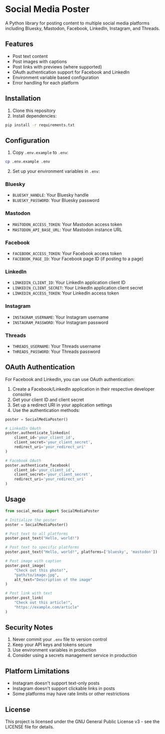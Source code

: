 # Social Media Poster

A Python library for posting content to multiple social media platforms including Bluesky, Mastodon, Facebook, LinkedIn, Instagram, and Threads.

## Features

- Post text content
- Post images with captions
- Post links with previews (where supported)
- OAuth authentication support for Facebook and LinkedIn
- Environment variable based configuration
- Error handling for each platform

## Installation

1. Clone this repository
2. Install dependencies:
```bash
pip install -r requirements.txt
```

## Configuration

1. Copy `.env.example` to `.env`:
```bash
cp .env.example .env
```

2. Set up your environment variables in `.env`:

### Bluesky
- `BLUESKY_HANDLE`: Your Bluesky handle
- `BLUESKY_PASSWORD`: Your Bluesky password

### Mastodon
- `MASTODON_ACCESS_TOKEN`: Your Mastodon access token
- `MASTODON_API_BASE_URL`: Your Mastodon instance URL

### Facebook
- `FACEBOOK_ACCESS_TOKEN`: Your Facebook access token
- `FACEBOOK_PAGE_ID`: Your Facebook page ID (if posting to a page)

### LinkedIn
- `LINKEDIN_CLIENT_ID`: Your LinkedIn application client ID
- `LINKEDIN_CLIENT_SECRET`: Your LinkedIn application client secret
- `LINKEDIN_ACCESS_TOKEN`: Your LinkedIn access token

### Instagram
- `INSTAGRAM_USERNAME`: Your Instagram username
- `INSTAGRAM_PASSWORD`: Your Instagram password

### Threads
- `THREADS_USERNAME`: Your Threads username
- `THREADS_PASSWORD`: Your Threads password

## OAuth Authentication

For Facebook and LinkedIn, you can use OAuth authentication:

1. Create a Facebook/LinkedIn application in their respective developer consoles
2. Get your client ID and client secret
3. Set up a redirect URI in your application settings
4. Use the authentication methods:

```python
poster = SocialMediaPoster()

# LinkedIn OAuth
poster.authenticate_linkedin(
    client_id='your_client_id',
    client_secret='your_client_secret',
    redirect_uri='your_redirect_uri'
)

# Facebook OAuth
poster.authenticate_facebook(
    client_id='your_client_id',
    client_secret='your_client_secret',
    redirect_uri='your_redirect_uri'
)
```

## Usage

```python
from social_media import SocialMediaPoster

# Initialize the poster
poster = SocialMediaPoster()

# Post text to all platforms
poster.post_text("Hello, world!")

# Post text to specific platforms
poster.post_text("Hello, world!", platforms=['bluesky', 'mastodon'])

# Post image with caption
poster.post_image(
    "Check out this photo!",
    "path/to/image.jpg",
    alt_text="Description of the image"
)

# Post link with text
poster.post_link(
    "Check out this article!",
    "https://example.com/article"
)
```

## Security Notes

1. Never commit your `.env` file to version control
2. Keep your API keys and tokens secure
3. Use environment variables in production
4. Consider using a secrets management service in production

## Platform Limitations

- Instagram doesn't support text-only posts
- Instagram doesn't support clickable links in posts
- Some platforms may have rate limits or other restrictions

## License

This project is licensed under the GNU General Public License v3 - see the LICENSE file for details.
